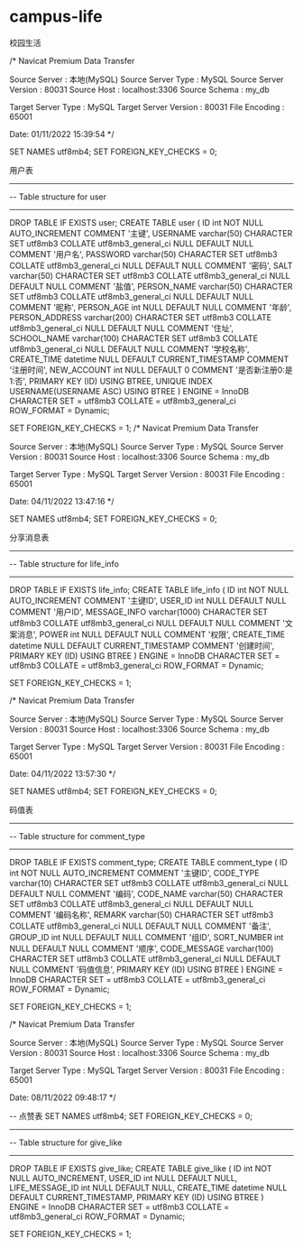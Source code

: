 # campus-life

校园生活

/*
Navicat Premium Data Transfer

Source Server         : 本地(MySQL)
Source Server Type    : MySQL
Source Server Version : 80031
Source Host           : localhost:3306
Source Schema         : my_db

Target Server Type    : MySQL
Target Server Version : 80031
File Encoding         : 65001

Date: 01/11/2022 15:39:54
*/

SET NAMES utf8mb4;
SET FOREIGN_KEY_CHECKS = 0;

用户表

-- ----------------------------
-- Table structure for user
-- ----------------------------
DROP TABLE IF EXISTS user;
CREATE TABLE user  (
ID int NOT NULL AUTO_INCREMENT COMMENT '主键',
USERNAME varchar(50) CHARACTER SET utf8mb3 COLLATE utf8mb3_general_ci NULL DEFAULT NULL COMMENT '用户名',
PASSWORD varchar(50) CHARACTER SET utf8mb3 COLLATE utf8mb3_general_ci NULL DEFAULT NULL COMMENT '密码',
SALT varchar(50) CHARACTER SET utf8mb3 COLLATE utf8mb3_general_ci NULL DEFAULT NULL COMMENT '盐值',
PERSON_NAME varchar(50) CHARACTER SET utf8mb3 COLLATE utf8mb3_general_ci NULL DEFAULT NULL COMMENT '昵称',
PERSON_AGE int NULL DEFAULT NULL COMMENT '年龄',
PERSON_ADDRESS varchar(200) CHARACTER SET utf8mb3 COLLATE utf8mb3_general_ci NULL DEFAULT NULL COMMENT '住址',
SCHOOL_NAME varchar(100) CHARACTER SET utf8mb3 COLLATE utf8mb3_general_ci NULL DEFAULT NULL COMMENT '学校名称',
CREATE_TIME datetime NULL DEFAULT CURRENT_TIMESTAMP COMMENT '注册时间',
NEW_ACCOUNT int NULL DEFAULT 0 COMMENT '是否新注册0:是 1:否',
PRIMARY KEY (ID) USING BTREE,
UNIQUE INDEX USERNAME(USERNAME ASC) USING BTREE
) ENGINE = InnoDB CHARACTER SET = utf8mb3 COLLATE = utf8mb3_general_ci ROW_FORMAT = Dynamic;

SET FOREIGN_KEY_CHECKS = 1;
/*
Navicat Premium Data Transfer

Source Server         : 本地(MySQL)
Source Server Type    : MySQL
Source Server Version : 80031
Source Host           : localhost:3306
Source Schema         : my_db

Target Server Type    : MySQL
Target Server Version : 80031
File Encoding         : 65001

Date: 04/11/2022 13:47:16
*/

SET NAMES utf8mb4;
SET FOREIGN_KEY_CHECKS = 0;

分享消息表

-- ----------------------------
-- Table structure for life_info
-- ----------------------------
DROP TABLE IF EXISTS life_info;
CREATE TABLE life_info  (
ID int NOT NULL AUTO_INCREMENT COMMENT '主键ID',
USER_ID int NULL DEFAULT NULL COMMENT '用户ID',
MESSAGE_INFO varchar(1000) CHARACTER SET utf8mb3 COLLATE utf8mb3_general_ci NULL DEFAULT NULL COMMENT '文案消息',
POWER int NULL DEFAULT NULL COMMENT '权限',
CREATE_TIME datetime NULL DEFAULT CURRENT_TIMESTAMP COMMENT '创建时间',
PRIMARY KEY (ID) USING BTREE
) ENGINE = InnoDB CHARACTER SET = utf8mb3 COLLATE = utf8mb3_general_ci ROW_FORMAT = Dynamic;

SET FOREIGN_KEY_CHECKS = 1;

/*
Navicat Premium Data Transfer

Source Server         : 本地(MySQL)
Source Server Type    : MySQL
Source Server Version : 80031
Source Host           : localhost:3306
Source Schema         : my_db

Target Server Type    : MySQL
Target Server Version : 80031
File Encoding         : 65001

Date: 04/11/2022 13:57:30
*/

SET NAMES utf8mb4;
SET FOREIGN_KEY_CHECKS = 0;

码值表
-- ----------------------------
-- Table structure for comment_type
-- ----------------------------
DROP TABLE IF EXISTS comment_type;
CREATE TABLE comment_type  (
ID int NOT NULL AUTO_INCREMENT COMMENT '主键ID',
CODE_TYPE varchar(10) CHARACTER SET utf8mb3 COLLATE utf8mb3_general_ci NULL DEFAULT NULL COMMENT '编码',
CODE_NAME varchar(50) CHARACTER SET utf8mb3 COLLATE utf8mb3_general_ci NULL DEFAULT NULL COMMENT '编码名称',
REMARK varchar(50) CHARACTER SET utf8mb3 COLLATE utf8mb3_general_ci NULL DEFAULT NULL COMMENT '备注',
GROUP_ID int NULL DEFAULT NULL COMMENT '组ID',
SORT_NUMBER int NULL DEFAULT NULL COMMENT '顺序',
CODE_MESSAGE varchar(100) CHARACTER SET utf8mb3 COLLATE utf8mb3_general_ci NULL DEFAULT NULL COMMENT '码值信息',
PRIMARY KEY (ID) USING BTREE
) ENGINE = InnoDB CHARACTER SET = utf8mb3 COLLATE = utf8mb3_general_ci ROW_FORMAT = Dynamic;

SET FOREIGN_KEY_CHECKS = 1;

/*
Navicat Premium Data Transfer

Source Server         : 本地(MySQL)
Source Server Type    : MySQL
Source Server Version : 80031
Source Host           : localhost:3306
Source Schema         : my_db

Target Server Type    : MySQL
Target Server Version : 80031
File Encoding         : 65001

Date: 08/11/2022 09:48:17
*/

-- 点赞表
SET NAMES utf8mb4;
SET FOREIGN_KEY_CHECKS = 0;

-- ----------------------------
-- Table structure for give_like
-- ----------------------------
DROP TABLE IF EXISTS give_like;
CREATE TABLE give_like  (
ID int NOT NULL AUTO_INCREMENT,
USER_ID int NULL DEFAULT NULL,
LIFE_MESSAGE_ID int NULL DEFAULT NULL,
CREATE_TIME datetime NULL DEFAULT CURRENT_TIMESTAMP,
PRIMARY KEY (ID) USING BTREE
) ENGINE = InnoDB CHARACTER SET = utf8mb3 COLLATE = utf8mb3_general_ci ROW_FORMAT = Dynamic;

SET FOREIGN_KEY_CHECKS = 1;


